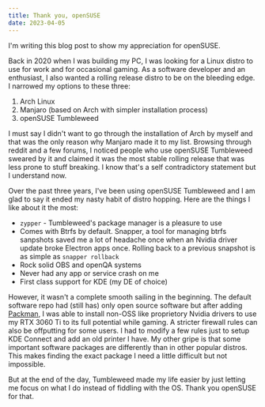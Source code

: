 ```yaml
---
title: Thank you, openSUSE
date: 2023-04-05
---
```


I'm writing this blog post to show my appreciation for openSUSE.

Back in 2020 when I was building my PC, I was looking for a Linux distro to use for work and for occasional gaming. As a software developer and an enthusiast, I also wanted a rolling release distro to be on the bleeding edge. I narrowed my options to these three:
1. Arch Linux
2. Manjaro (based on Arch with simpler installation process)
3. openSUSE Tumbleweed

I must say I didn't want to go through the installation of Arch by myself and that was the only reason why Manjaro made it to my list. Browsing through reddit and a few forums, I noticed people who use openSUSE Tumbleweed sweared by it and claimed it was the most stable rolling release that was less prone to stuff breaking. I know that's a self contradictory statement but I understand now.

Over the past three years, I've been using openSUSE Tumbleweed and I am glad to say it ended my nasty habit of distro hopping. Here are the things I like about it the most:
- `zypper` - Tumbleweed's package manager is a pleasure to use
- Comes with Btrfs by default. Snapper, a tool for managing btrfs sanpshots saved me a lot of headache once when an Nvidia driver update broke Electron apps once. Rolling back to a previous snapshot is as simple as `snapper rollback`
- Rock solid OBS and openQA systems
- Never had any app or service crash on me
- First class support for KDE (my DE of choice)

However, it wasn't a complete smooth sailing in the beginning. The default software repo had (still has) only open source software but after adding [Packman](https://en.opensuse.org/Additional_package_repositories), I was able to install non-OSS like proprietory Nvidia drivers to use my RTX 3060 Ti to its full potential while gaming. A stricter firewall rules can also be offputting for some users. I had to modify a few rules just to setup KDE Connect and add an old printer I have. My other gripe is that some important software packages are differently than in other popular distros. This makes finding the exact package I need a little difficult but not impossible.

But at the end of the day, Tumbleweed made my life easier by just letting me focus on what I do instead of fiddling with the OS. Thank you openSUSE for that.